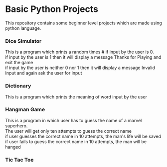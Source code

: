# Basic Python Projects

This repository contains some beginner level projects which are made using python language.

### Dice Simulator
This is a program which prints a random times # if input by the user is 0.   
if input by the user is 1 then it will display a message Thanks for Playing and exit the game    
if input by the user is neither 0 nor 1 then it will display a message Invalid Input and again ask the user for input  

### Dictionary 
This is a program which prints the meaning of word input by the user

### Hangman Game
This is a program in which user has to guess the name of a marvel superhero.    
The user will get only ten attempts to guess the correct name   
if user guesses the correct name in 10 attempts, the man's life will be saved     
if user fails to guess the correct name in 10 attempts, the man will be hanged  

### Tic Tac Toe


